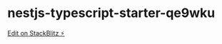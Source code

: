 # nestjs-typescript-starter-qe9wku

[Edit on StackBlitz ⚡️](https://stackblitz.com/edit/nestjs-typescript-starter-qe9wku)